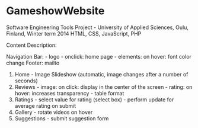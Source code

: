 # GameshowWebsite

Software Engineering Tools Project - University of Applied Sciences, Oulu, Finland, Winter term 2014
HTML, CSS, JavaScript, PHP

Content Description:

Navigation Bar: - logo - onclick: home page
                - elements: on hover: font color change
Footer: mailto

1. Home - Image Slideshow (automatic, image changes after a number of seconds)
2. Reviews - image: on click: display in the center of the screen
           - rating: on hover: increases transparency
           - table format
3. Ratings - select value for rating (select box)
           - perform update for average rating on submit
4. Gallery - rotate videos on hover
5. Suggestions - submit suggestion form
